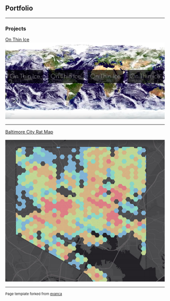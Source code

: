## Portfolio

---

### Projects 

[On Thin Ice](/projects/project1.md)
<img src="/images/on_thin_ice.png?raw=true"/>

---
[Baltimore City Rat Map](/projects/project2.md)
<br><br>
<img src="images/rats_cropped.png?raw=true"/>


---
<p style="font-size:11px">Page template forked from <a href="https://github.com/evanca/quick-portfolio">evanca</a></p>
<!-- Remove above link if you don't want to attibute -->
